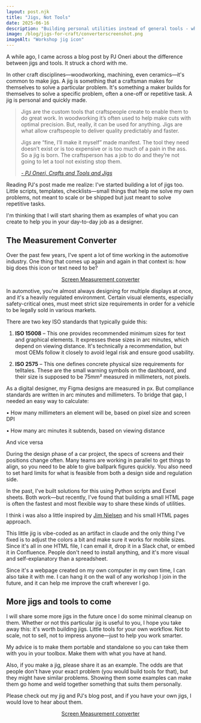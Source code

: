 ```yaml
---
layout: post.njk
title: "Jigs, Not Tools"
date: 2025-06-16
description: "Building personal utilities instead of general tools - why jigs matter for designers"
image: /blog/jigs-for-craft/converterscreenshot.png
imageAlt: "Workshop jig icon"
---
```


A while ago, I came across a blog post by PJ Oneri about the difference between jigs and tools. It struck a chord with me.

In other craft disciplines—woodworking, machining, even ceramics—it's common to make jigs. A jig is something that a craftsman makes for themselves to solve a particular problem. It's something a maker builds for themselves to solve a specific problem, often a one-off or repetitive task. A jig is personal and quickly made.

<blockquote>
<p>Jigs are the custom tools that craftspeople create to enable them to do great work. In woodworking it’s often used to help make cuts with optimal precision. But, really, it can be used for anything. Jigs are what allow craftspeople to deliver quality predictably and faster.</p>

<p>Jigs are “fine, I’ll make it myself” made manifest. The tool they need doesn’t exist or is too expensive or is too much of a pain in the ass. So a jig is born. The craftsperson has a job to do and they’re not going to let a tool not existing stop them.</p>
<cite><a href="https://pjonori.blog/posts/crafts-and-tools-and-jigs/">- PJ Oneri, Crafts and Tools and Jigs</a></cite>
</blockquote>

Reading PJ's post made me realize: I've started building a lot of jigs too. Little scripts, templates, checklists—small things that help me solve my own problems, not meant to scale or be shipped but just meant to solve repetitive tasks.

I'm thinking that I will start sharing them as examples of what you can create to help you in your day-to-day job as a designer.

## The Measurement Converter

Over the past few years, I've spent a lot of time working in the automotive industry. One thing that comes up again and again in that context is: how big does this icon or text need to be?

<a href="https://rosenqvist.design/angularsizetool/" style="display: flex;
    width: 100%;
    justify-content: center;
    font-size: var(--text-lg);">Screen Measurement converter</a>

In automotive, you're almost always designing for multiple displays at once, and it's a heavily regulated environment. Certain visual elements, especially safety-critical ones, must meet strict size requirements in order for a vehicle to be legally sold in various markets.

There are two key ISO standards that typically guide this:

1. **ISO 15008** – This one provides recommended minimum sizes for text and graphical elements. It expresses these sizes in arc minutes, which depend on viewing distance. It's technically a recommendation, but most OEMs follow it closely to avoid legal risk and ensure good usability.

2. **ISO 2575** – This one defines concrete physical size requirements for telltales. These are the small warning symbols on the dashboard, and their size is supposed to be 75mm&sup2; measured in millimeters, not pixels.

As a digital designer, my Figma designs are measured in px. But compliance standards are written in arc minutes and millimeters. To bridge that gap, I needed an easy way to calculate:

• How many millimeters an element will be, based on pixel size and screen DPI

• How many arc minutes it subtends, based on viewing distance

And vice versa

During the design phase of a car project, the specs of screens and their positions change often. Many teams are working in parallel to get things to align, so you need to be able to give ballpark figures quickly. You also need to set hard limits for what is feasible from both a design side and regulation side.

In the past, I've built solutions for this using Python scripts and Excel sheets. Both work—but recently, I've found that building a small HTML page is often the fastest and most flexible way to share these kinds of utilities.

I think i was also a little inspired by <a href="https://blog.jim-nielsen.com/2025/lots-of-little-html-pages/">Jim Nielsen</a> and his small HTML pages approach.

This little jig is vibe-coded as an artifact in claude and the only thing I've fixed is to adjust the colors a bit and make sure it works for mobile sizes. Since it's all in one HTML file, I can email it, drop it in a Slack chat, or embed it in Confluence. People don't need to install anything, and it's more visual and self-explanatory than a spreadsheet.

Since it's a webpage created on my own computer in my own time, I can also take it with me. I can hang it on the wall of any workshop I join in the future, and it can help me improve the craft wherever I go.

## More jigs and tools to come

I will share some more jigs in the future once I do some minimal cleanup on them. Whether or not this particular jig is useful to you, I hope you take away this: it's worth building jigs. Little tools for your own workflow. Not to scale, not to sell, not to impress anyone—just to help you work smarter.

My advice is to make them portable and standalone so you can take them with you in your toolbox. Make them with what you have at hand.

Also, if you make a jig, please share it as an example. The odds are that people don't have your exact problem (you would build tools for that), but they might have similar problems. Showing them some examples can make them go home and weld together something that suits them personally.

Please check out my jig and PJ's blog post, and if you have your own jigs, I would love to hear about them.

<a href="https://rosenqvist.design/angularsizetool/" style="display: flex;
    width: 100%;
    justify-content: center;
    font-size: var(--text-lg);">Screen Measurement converter</a>
